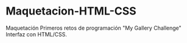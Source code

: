 # Maquetacion-HTML-CSS
Maquetación
Primeros retos de programación "My Gallery Challenge"
Interfaz con HTML/CSS.
